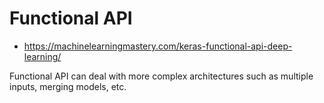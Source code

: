 # Functional API 

- https://machinelearningmastery.com/keras-functional-api-deep-learning/

Functional API can deal with more complex architectures such as multiple inputs, merging models, etc.  